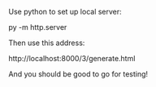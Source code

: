 Use python to set up local server:

py -m http.server

Then use this address:

http://localhost:8000/3/generate.html

And you should be good to go for testing!
